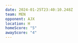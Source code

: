 ```yaml
---
date: 2024-01-25T23:40:10.248Z
team: MEN
opponent: AJX
location: H
homeScore: "5"
awayScore: "4"
---
```


